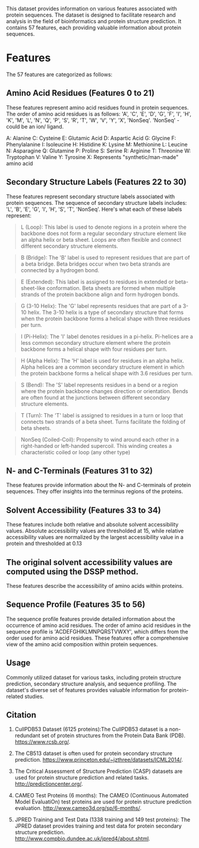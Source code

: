 This dataset provides information on various features associated with protein sequences. The dataset is designed to facilitate research and analysis in the field of bioinformatics and protein structure prediction. It contains 57 features, each providing valuable information about protein sequences.

# Features
The 57 features are categorized as follows:

## Amino Acid Residues (Features 0 to 21)
These features represent amino acid residues found in protein sequences.
The order of amino acid residues is as follows: 'A', 'C', 'E', 'D', 'G', 'F', 'I', 'H', 'K', 'M', 'L', 'N', 'Q', 'P', 'S', 'R', 'T', 'W', 'V', 'Y', 'X', 'NonSeq'. 'NonSeq' - could be an ion/ ligand.

A: Alanine
C: Cysteine
E: Glutamic Acid
D: Aspartic Acid
G: Glycine
F: Phenylalanine
I: Isoleucine
H: Histidine
K: Lysine
M: Methionine
L: Leucine
N: Asparagine
Q: Glutamine
P: Proline
S: Serine
R: Arginine
T: Threonine
W: Tryptophan
V: Valine
Y: Tyrosine
X: Represents "synthetic/man-made" amino acid

## Secondary Structure Labels (Features 22 to 30)
These features represent secondary structure labels associated with protein sequences.
The sequence of secondary structure labels includes: 'L', 'B', 'E', 'G', 'I', 'H', 'S', 'T', 'NonSeq'.
Here's what each of these labels represent:
> L (Loop): 
This label is used to denote regions in a protein where the backbone does not form a regular secondary structure element like an alpha helix or beta sheet. Loops are often flexible and connect different secondary structure elements.

> B (Bridge): 
The 'B' label is used to represent residues that are part of a beta bridge. Beta bridges occur when two beta strands are connected by a hydrogen bond.

> E (Extended): 
This label is assigned to residues in extended or beta-sheet-like conformation. Beta sheets are formed when multiple strands of the protein backbone align and form hydrogen bonds.

>G (3-10 Helix): 
The 'G' label represents residues that are part of a 3-10 helix. The 3-10 helix is a type of secondary structure that forms when the protein backbone forms a helical shape with three residues per turn.

>I (Pi-Helix):
The 'I' label denotes residues in a pi-helix. Pi-helices are a less common secondary structure element where the protein backbone forms a helical shape with four residues per turn.

>H (Alpha Helix): 
The 'H' label is used for residues in an alpha helix. Alpha helices are a common secondary structure element in which the protein backbone forms a helical shape with 3.6 residues per turn.

>S (Bend): 
The 'S' label represents residues in a bend or a region where the protein backbone changes direction or orientation. Bends are often found at the junctions between different secondary structure elements.

>T (Turn): 
The 'T' label is assigned to residues in a turn or loop that connects two strands of a beta sheet. Turns facilitate the folding of beta sheets.

>NonSeq (Coiled-Coil): Propensity to wind around each other in a right-handed or left-handed supercoil. This winding creates a characteristic coiled or loop (any other type)

## N- and C-Terminals (Features 31 to 32)
These features provide information about the N- and C-terminals of protein sequences.
They offer insights into the terminus regions of the proteins.
## Solvent Accessibility (Features 33 to 34)
These features include both relative and absolute solvent accessibility values.
Absolute accessibility values are thresholded at 15, while relative accessibility values are normalized by the largest accessibility value in a protein and thresholded at 0.13
## The original solvent accessibility values are computed using the DSSP method.
These features describe the accessibility of amino acids within proteins.
## Sequence Profile (Features 35 to 56)
The sequence profile features provide detailed information about the occurrence of amino acid residues.
The order of amino acid residues in the sequence profile is 'ACDEFGHIKLMNPQRSTVWXY', which differs from the order used for amino acid residues.
These features offer a comprehensive view of the amino acid composition within protein sequences.

## Usage
Commonly utilized dataset for various tasks, including protein structure prediction, secondary structure analysis, and sequence profiling. The dataset's diverse set of features provides valuable information for protein-related studies.

## Citation

1. CullPDB53 Dataset (6125 proteins):The CullPDB53 dataset is a non-redundant set of protein structures from the Protein Data Bank (PDB). https://www.rcsb.org/.

2. The CB513 dataset is often used for protein secondary structure prediction. https://www.princeton.edu/~jzthree/datasets/ICML2014/.

3. The Critical Assessment of Structure Prediction (CASP) datasets are used for protein structure prediction and related tasks. http://predictioncenter.org/.

4. CAMEO Test Proteins (6 months): The CAMEO (Continuous Automated Model EvaluatiOn) test proteins are used for protein structure prediction evaluation. http://www.cameo3d.org/sp/6-months/.

5. JPRED Training and Test Data (1338 training and 149 test proteins): The JPRED dataset provides training and test data for protein secondary structure prediction. http://www.compbio.dundee.ac.uk/jpred4/about.shtml.


